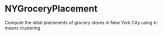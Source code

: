# NYGroceryPlacement
Compute the ideal placements of grocery stores in New York City using k-means clustering
